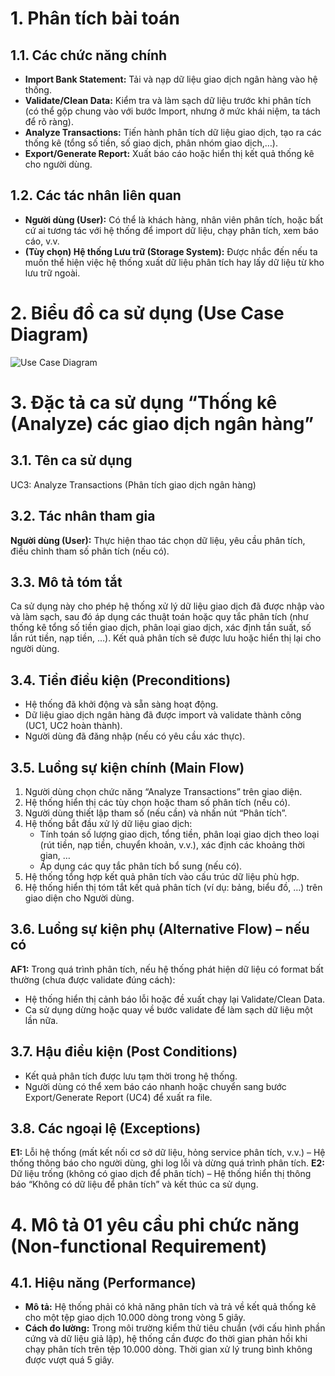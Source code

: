 # 1. Phân tích bài toán

## 1.1. Các chức năng chính

- **Import Bank Statement:** Tải và nạp dữ liệu giao dịch ngân hàng vào hệ thống.
- **Validate/Clean Data:** Kiểm tra và làm sạch dữ liệu trước khi phân tích (có thể gộp chung vào với bước Import, nhưng ở mức khái niệm, ta tách để rõ ràng).
- **Analyze Transactions:** Tiến hành phân tích dữ liệu giao dịch, tạo ra các thống kê (tổng số tiền, số giao dịch, phân nhóm giao dịch,…).
- **Export/Generate Report:** Xuất báo cáo hoặc hiển thị kết quả thống kê cho người dùng.

## 1.2. Các tác nhân liên quan

- **Người dùng (User):** Có thể là khách hàng, nhân viên phân tích, hoặc bất cứ ai tương tác với hệ thống để import dữ liệu, chạy phân tích, xem báo cáo, v.v.
- **(Tùy chọn) Hệ thống Lưu trữ (Storage System):** Được nhắc đến nếu ta muốn thể hiện việc hệ thống xuất dữ liệu phân tích hay lấy dữ liệu từ kho lưu trữ ngoài.

# 2. Biểu đồ ca sử dụng (Use Case Diagram)
![Use Case Diagram](https://www.planttext.com/plantuml/png/RT2z2i8m4C3nFKznTDAX5DjE3bAj8YuEVkr7UvHYUvKanOztyHrSnL7mFNmJ4omKIhSS-P7xaqXfbBek2u69hYGuw-pp-BxkEQJl9sSms2kIGmTGWJq9KIjAK14ug_9KIGqpv2DiDMegYVKVngEM7R38KtFhnGKXmnmrDiXlqPInkDu8TX9PcP2yOjMee5MBYzteBOb9cXTXGtPkN2Y43GGthSxiJcm4ZA4tiWjz0tiokommh2-qwqBZ-bE5Y8XJ-za_)

# 3. Đặc tả ca sử dụng “Thống kê (Analyze) các giao dịch ngân hàng”
## 3.1. Tên ca sử dụng
UC3: Analyze Transactions (Phân tích giao dịch ngân hàng)

## 3.2. Tác nhân tham gia
**Người dùng (User):** Thực hiện thao tác chọn dữ liệu, yêu cầu phân tích, điều chỉnh tham số phân tích (nếu có).

## 3.3. Mô tả tóm tắt
Ca sử dụng này cho phép hệ thống xử lý dữ liệu giao dịch đã được nhập vào và làm sạch, sau đó áp dụng các thuật toán hoặc quy tắc phân tích (như thống kê tổng số tiền giao dịch, phân loại giao dịch, xác định tần suất, số lần rút tiền, nạp tiền, …). Kết quả phân tích sẽ được lưu hoặc hiển thị lại cho người dùng.

## 3.4. Tiền điều kiện (Preconditions)
- Hệ thống đã khởi động và sẵn sàng hoạt động.
- Dữ liệu giao dịch ngân hàng đã được import và validate thành công (UC1, UC2 hoàn thành).
- Người dùng đã đăng nhập (nếu có yêu cầu xác thực).

## 3.5. Luồng sự kiện chính (Main Flow)
1. Người dùng chọn chức năng “Analyze Transactions” trên giao diện.
2. Hệ thống hiển thị các tùy chọn hoặc tham số phân tích (nếu có).
3. Người dùng thiết lập tham số (nếu cần) và nhấn nút “Phân tích”.
4. Hệ thống bắt đầu xử lý dữ liệu giao dịch:
   - Tính toán số lượng giao dịch, tổng tiền, phân loại giao dịch theo loại (rút tiền, nạp tiền, chuyển khoản, v.v.), xác định các khoảng thời gian, …
   - Áp dụng các quy tắc phân tích bổ sung (nếu có).
5. Hệ thống tổng hợp kết quả phân tích vào cấu trúc dữ liệu phù hợp.
6. Hệ thống hiển thị tóm tắt kết quả phân tích (ví dụ: bảng, biểu đồ, …) trên giao diện cho Người dùng.

## 3.6. Luồng sự kiện phụ (Alternative Flow) – nếu có
**AF1:** Trong quá trình phân tích, nếu hệ thống phát hiện dữ liệu có format bất thường (chưa được validate đúng cách):
- Hệ thống hiển thị cảnh báo lỗi hoặc đề xuất chạy lại Validate/Clean Data.
- Ca sử dụng dừng hoặc quay về bước validate để làm sạch dữ liệu một lần nữa.

## 3.7. Hậu điều kiện (Post Conditions)
- Kết quả phân tích được lưu tạm thời trong hệ thống.
- Người dùng có thể xem báo cáo nhanh hoặc chuyển sang bước Export/Generate Report (UC4) để xuất ra file.

## 3.8. Các ngoại lệ (Exceptions)
**E1:** Lỗi hệ thống (mất kết nối cơ sở dữ liệu, hỏng service phân tích, v.v.) – Hệ thống thông báo cho người dùng, ghi log lỗi và dừng quá trình phân tích.
**E2:** Dữ liệu trống (không có giao dịch để phân tích) – Hệ thống hiển thị thông báo “Không có dữ liệu để phân tích” và kết thúc ca sử dụng.

# 4. Mô tả 01 yêu cầu phi chức năng (Non-functional Requirement)

## 4.1. Hiệu năng (Performance)
- **Mô tả:** Hệ thống phải có khả năng phân tích và trả về kết quả thống kê cho một tệp giao dịch 10.000 dòng trong vòng 5 giây.
- **Cách đo lường:** Trong môi trường kiểm thử tiêu chuẩn (với cấu hình phần cứng và dữ liệu giả lập), hệ thống cần được đo thời gian phản hồi khi chạy phân tích trên tệp 10.000 dòng. Thời gian xử lý trung bình không được vượt quá 5 giây.
